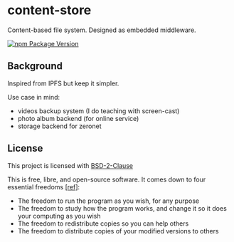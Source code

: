 # content-store

Content-based file system. Designed as embedded middleware.

[![npm Package Version](https://img.shields.io/npm/v/@beenotung/content-store.svg?maxAge=3600)](https://www.npmjs.com/package/@beenotung/content-store)

## Background

Inspired from IPFS but keep it simpler.

Use case in mind:

- videos backup system (I do teaching with screen-cast)
- photo album backend (for online service)
- storage backend for zeronet

## License

This project is licensed with [BSD-2-Clause](./LICENSE)

This is free, libre, and open-source software. It comes down to four essential freedoms [[ref]](https://seirdy.one/2021/01/27/whatsapp-and-the-domestication-of-users.html#fnref:2):

- The freedom to run the program as you wish, for any purpose
- The freedom to study how the program works, and change it so it does your computing as you wish
- The freedom to redistribute copies so you can help others
- The freedom to distribute copies of your modified versions to others
